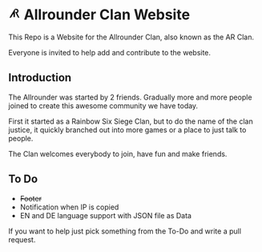 # <img style="height: 24px; " src="imgs/allrounder.png"> Allrounder Clan Website 

This Repo is a Website for the Allrounder Clan, also known as the AR Clan.

Everyone is invited to help add and contribute to the website.

## Introduction

The Allrounder was started by 2 friends. Gradually more and more people joined to create this awesome community we have today.

First it started as a Rainbow Six Siege Clan, but to do the name of the clan justice, it quickly branched out into more games or a place to just talk to people.

The Clan welcomes everybody to join, have fun and make friends.

## To Do
- ~~Footer~~
- Notification when IP is copied
- EN and DE language support with JSON file as Data

If you want to help just pick something from the To-Do and write a pull request. 

